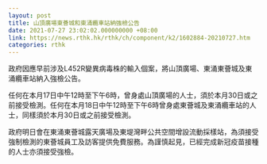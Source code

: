 ```yaml
---
layout: post
title: 山頂廣場東薈城和東涌纜車站納強檢公告
date: 2021-07-27 23:02:02.000000000 +08:00
link: https://news.rthk.hk/rthk/ch/component/k2/1602884-20210727.htm
categories: rthk
---
```


政府因應早前涉及L452R變異病毒株的輸入個案，將山頂廣場、東涌東薈城及東涌纜車站納入強檢公告。

任何在本月17日中午12時至下午6時，曾身處山頂廣場的人士，須於本月30日或之前接受檢測。任何在本月18日中午12時至下午6時曾身處東薈城及東涌纜車站的人士，同樣須於本月30日或之前接受檢測。

政府明日會在東涌東薈城露天廣場及東堤灣畔公共空間增設流動採樣站，為須接受強制檢測的東薈城員工及訪客提供免費服務。為謹慎起見，已經完成新冠疫苗接種的人士亦須接受強檢。
